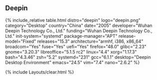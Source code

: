 ## Deepin

{% include_relative table.html distro="deepin" logo="deepin.png" category="Desktop" country="China" date="2005" developer="Wuhan Deepin Technology Co., Ltd." funding="Wuhan Deepin Technology Co., Ltd." init-system="systemd" package-manager="APT" release-model="Fixed" releases="15.3" architecture="armhf, i386, x86_64" broadcom="Yes" fuse="Yes" uefi="Yes" firefox="48.0" glibc="2.23" gnome="3.20.3" libreoffice="5.1.5 rc2" linux="4.4" xorg="1.17.3" bash="4.3.46" zsh="5.2" systemd="231" gcc="6.1.1" desktop="Deepin Desktop Environment" emacs="24.5" vim="7.4" nano="2.6.2" %}

{% include Layouts/clear.html %}
